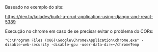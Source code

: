 Baseado no exemplo do site:  

https://dev.to/koladev/build-a-crud-application-using-django-and-react-5389


Execução no chrome em caso de se precisar evitar o problema do CORs:

    "C:\Program Files (x86)\Google\Chrome\Application\chrome.exe" -disable-web-security -disable-gpu -user-data-dir=~/chromeTemp
